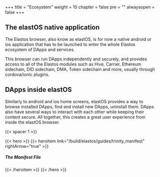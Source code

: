 +++
title = "Ecosystem"
weight = 10
chapter = false
pre = ""
alwaysopen = false
+++

##  The elastOS native application

The Elastos browser, also know as elastOS, is for now a native android or ios application that has to be launched to enter the whole Elastos ecosystem of DApps and services.

This browser can run DApps independently and securely, and provides access to all of the Elastos modules such as Hive, Carrier, Ethereum sidechain, DID sidechain, DMA, Token sidechain and more, usually through cordova/ionic plugins.

## DApps inside elastOS

Similarly to android and ios home screens, elastOS provides a way to browse installed DApps, find and install new DApps, uninstall them. DApps also have several ways to interact with each other while keeping their content secure. All together, this creates a great user experience from inside the elastOS browser.

{{< spacer 1 >}}

{{< hero >}}
    {{< heroitem link="/build/elastos/guides/trinity_manifest" rightArrow="true" >}}
        <h5>The Manifest File</h5>
    {{< /heroitem >}}
{{< /hero >}}
